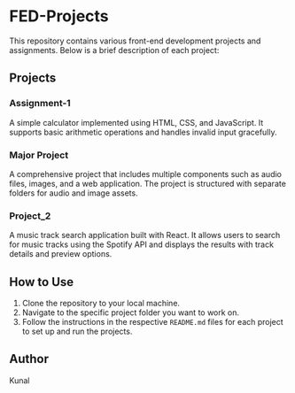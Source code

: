 # FED-Projects

This repository contains various front-end development projects and assignments. Below is a brief description of each project:

## Projects

### Assignment-1
A simple calculator implemented using HTML, CSS, and JavaScript. It supports basic arithmetic operations and handles invalid input gracefully.

### Major Project
A comprehensive project that includes multiple components such as audio files, images, and a web application. The project is structured with separate folders for audio and image assets.

### Project_2
A music track search application built with React. It allows users to search for music tracks using the Spotify API and displays the results with track details and preview options.

## How to Use

1. Clone the repository to your local machine.
2. Navigate to the specific project folder you want to work on.
3. Follow the instructions in the respective `README.md` files for each project to set up and run the projects.

## Author

Kunal 
